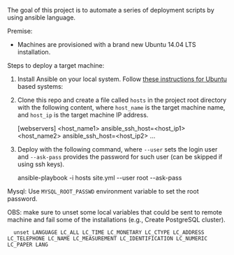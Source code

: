 The goal of this project is to automate a series of deployment scripts by
using ansible language.

Premise:
- Machines are provisioned with a brand new Ubuntu 14.04 LTS installation.

Steps to deploy a target machine:

 1. Install Ansible on your local system. Follow [these instructions for
 Ubuntu](http://docs.ansible.com/intro_installation.html#latest-releases-via-apt-ubuntu)
 based systems:
 1. Clone this repo and create a file called `hosts` in the project root
 directory with the following content, where `host_name` is the target machine
 name, and `host_ip` is the target machine IP address.

      [webservers]
      <host_name1> ansible_ssh_host=<host_ip1>
      <host_name2> ansible_ssh_host=<host_ip2>
      ...

 3. Deploy with the following command, where `--user` sets the login user and
 `--ask-pass` provides the password for such user (can be skipped if using ssh
 keys).

      ansible-playbook -i hosts site.yml --user root --ask-pass

 Mysql: Use `MYSQL_ROOT_PASSWD` environment variable to set the root password.

 OBS: make sure to unset some local variables that could be sent to remote
 machine and fail some of the installations (e.g., Create PostgreSQL cluster).

      unset LANGUAGE LC_ALL LC_TIME LC_MONETARY LC_CTYPE LC_ADDRESS LC_TELEPHONE LC_NAME LC_MEASUREMENT LC_IDENTIFICATION LC_NUMERIC LC_PAPER LANG
